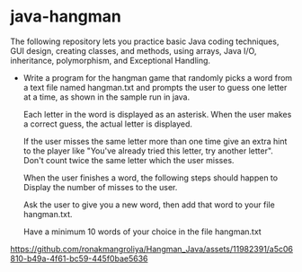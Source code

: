 # java-hangman
The following repository lets you practice basic Java coding techniques, GUI design, creating classes, and methods, using arrays, Java I/O, inheritance, polymorphism, and Exceptional Handling.

* Write a program for the hangman game that randomly picks a word from a text file named hangman.txt and prompts the user to guess one letter at a time, as       shown in the sample run in java.

  Each letter in the word is displayed as an asterisk. When the user makes a correct guess, the actual letter is displayed.

  If the user misses the same letter more than one time give an extra hint to the player like
  "You've already tried this letter, try another letter". Don't count twice the same letter which the user misses.

  When the user finishes a word, the following steps should happen to Display the number of misses to the user.

  Ask the user to give you a new word, then add that word to your file hangman.txt.

  Have a minimum 10 words of your choice in the file hangman.txt




https://github.com/ronakmangroliya/Hangman_Java/assets/11982391/a5c06810-b49a-4f61-bc59-445f0bae5636



